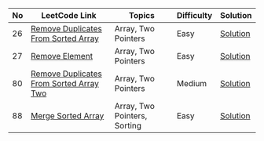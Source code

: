 
| No | LeetCode Link                                                                                                                                                              | Topics                       | Difficulty | Solution                                                                               |
|----|----------------------------------------------------------------------------------------------------------------------------------------------------------------------------|------------------------------|------------|----------------------------------------------------------------------------------------|
| 26 | [Remove Duplicates From Sorted Array](https://leetcode.com/problems/remove-duplicates-from-sorted-array/description/?envType=study-plan-v2&envId=top-interview-150)        | Array, Two Pointers          | Easy       | [Solution](src/main/java/easy/Q0026RemoveDuplicatesFromSortedArray/Solution.java)      |
| 27 | [Remove Element](https://leetcode.com/problems/remove-element/?envType=study-plan-v2&envId=top-interview-150)                                                              | Array, Two Pointers          | Easy       | [Solution](src/main/java/easy/Q0027RemoveElement/Solution.java)                        |
| 80 | [Remove Duplicates From Sorted Array Two](https://leetcode.com/problems/remove-duplicates-from-sorted-array-ii/description/?envType=study-plan-v2&envId=top-interview-150) | Array, Two Pointers          | Medium     | [Solution](src/main/java/medium/Q0080RemoveDuplicatesFromSortedArrayTwo/Solution.java) |
| 88 | [Merge Sorted Array](https://leetcode.com/problems/merge-sorted-array/description/?envType=study-plan-v2&envId=top-interview-150)                                          | Array, Two Pointers, Sorting | Easy       | [Solution](src/main/java/easy/Q0088MergeSortedArray/SolutionTwo.java)                  |
